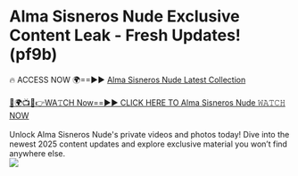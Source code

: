 # Alma Sisneros Nude Exclusive Content Leak - Fresh Updates! (pf9b)

🔥 ACCESS NOW 🌍==►► <a href="https://tinyurl.com/yc657z5k" rel="nofollow">Alma Sisneros Nude Latest Collection</a>
<br><br>
[🔴🌍📺📱👉WA𝚃CH Now==►► CLICK HERE TO Alma Sisneros Nude 𝚆𝙰𝚃𝙲𝙷 NOW](https://tinyurl.com/yc657z5k)
<br><br>
Unlock Alma Sisneros Nude's private videos and photos today! Dive into the newest 2025 content updates and explore exclusive material you won’t find anywhere else.
<br>
<a href="https://tinyurl.com/yc657z5k" rel="nofollow" data-target="animated-image.originalLink"><img src="https://camo.githubusercontent.com/8a4f000d20f83aca3bf7ec5f350d767afa0574a8a352519fd8cfa583a6f93a33/68747470733a2f2f692e696d6775722e636f6d2f644a486b345a712e676966" data-canonical-src="https://i.imgur.com/dJHk4Zq.gif" style="max-width: 100%; display: inline-block;" data-target="animated-image.originalImage"></a>
<br>

